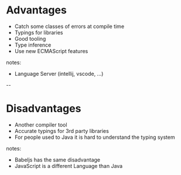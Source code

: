 # Advantages
- Catch some classes of errors at compile time
- Typings for libraries
- Good tooling
- Type inference
- Use new ECMAScript features

notes:
- Language Server (intellij, vscode, ...)

--

# Disadvantages
- Another compiler tool 
- Accurate typings for 3rd party libraries
- For people used to Java it is hard to understand the typing system

notes:
- Babeljs has the same disadvantage
- JavaScript is a different Language than Java
